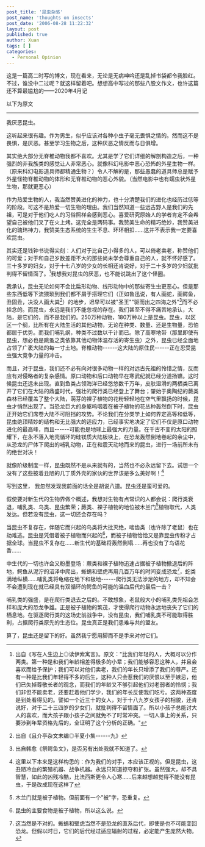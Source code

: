 ```yaml
---
post_title: '昆虫杂感'
post_name: 'thoughts on insects'
post_date: '2006-08-28 11:22:32'
layout: post
published: true
author: Xuan
tags: [ ]
categories:
  - Personal Opinion
---
```


这是一篇高二时写的博文，现在看来，无论是无病呻吟还是乱掉书袋都令我脸红。不过，谁没中二过呢？就这样留着吧。想想高中写过的那些八股文作文，也许这篇还不算最尴尬的——2020年4月记

以下为原文

------

我厌恶昆虫。

这听起来很有趣。作为男生，似乎应该对各种小虫子毫无畏惧之情的。然而这不是畏惧，是厌恶。甚至学习生物之后，这种厌恶之情反而与日俱增。

其实绝大部分无脊椎动物我都不喜欢。尤其是学了它们详细的解剖构造之后，一种强烈的非我族类的感觉让人非常恶心。就像科幻电影中恶心恐怖的外星生物一样。（原来科幻电影道具师都精通生物？）令人不解的是，那些愚蠢的道具师总是赋予外星怪物脊椎动物的体形和无脊椎动物的恶心外貌。（当然电影中也有蠕虫状外星生物，那就更恶心）

作为热爱生物的人，我当然赞美进化的神力，也十分清楚我们的进化也经历过低等的阶段。可这不是热爱一切生物的理由。我们当然知道一些远古野人是我们的先祖，可是对于他们吃人的习俗照样会感到恶心。喜爱研究原始人的学者肯定不会希望自己被他们叉了在火上烤。这完全是两码事。我赞美生命的精巧绝妙，我赞美进化的瑰玮神力，我赞美生态系统的生生不息、环环相扣......这并不表示我一定要喜欢昆虫。

其实还是钱钟书说得尖刻：人们对于比自己小得多的人，可以倚老卖老，称赞他们的可爱；对于和自己岁数差距不大的那些尚未学会尊重自己的人，就不怀好感了。三十多岁的妇女，对于十七八岁的少女的长相还肯说好，对于二十多岁的少妇就批判得不留情面了。[^1]我想我对昆虫的厌恶，也不能说跳出了这个怪圈。

我承认，昆虫无论如何不会比扁形动物、线形动物中的那些寄生虫更恶心。但是那些东西低等下流猥琐到我们都不屑于搭理它们（正如鲁迅说，有人画蛇，画鳄鱼，丑固丑，决没人画大粪[^2]）的地步，迟早可以被"圣王""驱而出之四海之外"[^3]而不必挂念的。而昆虫，永远是我们不能忽视的存在。我们甚至不得不痛苦地承认，大陆，是它们的，而不是我们的。250万种动物，180万种以上是昆虫。昆虫，以区区一个纲，比所有在大陆生活的其他动物，无论在种类、数量、还是生物量，恐怕都居于优势。而我们哺乳纲，种类不过数以千计而已。除了高寒地带（那里即使有昆虫，想必也是跳蚤之类依靠其他动物体温存活的寄生虫）之外，昆虫已经全面地占领了广袤大陆的每一寸土地。脊椎动物------这大陆的原住民------正在忍受昆虫强大竞争力量的冲击。

而且，对于昆虫，我们还不必有向对很多动物一样的对远古先祖的怜惜之情，反而应有对侵略者的复杂感情。原口动物和后口动物早在寒武纪就已经分道扬镳。这时候昆虫还远未出现。直到鱼类占领海洋已经悠悠数千万年，皮肤湿滑的两栖类已离开了它们在大陆的鼎盛时代，强壮的爬行类已经登上了舞台；肇始于奥陶纪的蕨类森林已经覆盖了整个大陆，萌芽的裸子植物的花粉轻轻地在空气里飘扬的时候，昆虫才悄然出现了。当恐龙巨大的身躯呜咽着在被子植物的花丛种轰然倒下时，昆虫正开始它们席卷大陆不可阻挡的攻势。不论我们在分类学上如何界定高等和低等，昆虫绝顶精妙的结构和无比强大的适应力，已经事实地决定了它们不仅是原口动物进化的最高峰，而且------可能也是地球上最强大的力量。在千古不变的太阳的照耀下，在永不落入地壳循环的硅镁质大陆板块上，在恐龙轰然倒地卷起的余尘中，从恐龙的尸体下爬出的哺乳动物，正在和震天动地而来的昆虫，进行一场前所未有的绝世对决！

就像阶级制度一样，昆虫既然不是从来就有的，当然也不必永远留下去。试想一个没有了这些披着丑陋的几丁质外壳的家伙的世界该是多么美好啊！[^4]

写到这里， 我忽然发现我前面的话全是胡说八道。昆虫还是蛮可爱的。

假使要对新生代的生物界做个概述，我想对生物有点常识的人都会说：爬行类衰退，哺乳类、鸟类、昆虫繁荣；蕨类、裸子植物的地位被木兰门[^5]植物取代，人类发达。但若没有昆虫，这一切还会存在吗？

当昆虫不复存在，伴随它而兴起的鸟类将大批灭绝，啮齿类（也许除了老鼠）也在劫难逃。昆虫是凭借着被子植物而兴起的[^6]，而被子植物恰恰又是靠昆虫传粉才占据全球。当昆虫不复存在......新生代的基础将轰然倒塌......再也没有了鸟语花香......

中生代的一切也许会又粉墨登场：蕨类和裸子植物迅速占据被子植物撤退后的阵地，鳄鱼从泥泞的沼泽中爬出，蜥蜴和壁虎再用几百万年的时间变成恐龙[^7]，蛇类满地纵横......哺乳类将龟缩在地下和极地------爬行类无法涉足的地方，却不知会不会遭到现在就已经具有双循环的鳄鱼的可能的温血后代的最后一击？

哺乳类的强盛，是在爬行类退去之后的。不敢想象，老鼠般大小的哺乳类先祖会怎样和庞大的恐龙争雄。正是被子植物的繁茂，才使得爬行动物永远地丧失了它们的栖息地。在驱逐爬行类的这场史前战争中，没有昆虫，我们哺乳类不可能取得胜利，占据爬行类原先的生态位。昆虫真正是我们患难与共的盟友。

算了，昆虫还是留下的好。虽然我宁愿用脚而不是手来对付它们。

[^1]: 出自《写在人生边上◎读伊索寓言》。原文："比我们年轻的人，大概可以分作两类。第一种是和我们年龄相差得极多的小辈；我们能够容忍这种人，并且会喜欢而给予保护；我们可以对他们卖老，我们的年长只增添了我们的尊严。还有一种是比我们年轻得不多的后生，这种人只会惹我们的厌恨以至于嫉忌，他们已失掉尊敬长者的观念，而我们的年龄又不够引起他们对老弱者的怜悯；我们非但不能卖老，还要赶着他们学少，我们的年长反使我们吃亏。这两种态度是到处看得见的。譬如一个近三十的女人，对于十八九岁女孩子的相貌，还肯说好，对于二十三四岁的少女们，就批判得不留情面了。所以小孩子总能讨大人的喜欢，而大孩子跟小孩子之间就免不了时常冲突。一切人事上的关系，只要涉到年辈资格先后的，全证明了这个分析的正确。"

[^2]: 出自《且介亭杂文末编◎半夏小集------九》

[^3]: 出自韩愈《祭鳄鱼文》，是否另有出处我就不知道了。

[^4]: 这里以下本来是这样构思的：作为我们的对手，本应该正视的。但是昆虫，这丑陋冷血的繁殖机器、战争机器。永远只知道掠夺和扩张。虽然强大，却不具智慧，如此的凶残冷酷，比法西斯更令人心寒......后来越想越觉得不能没有昆虫，于是改成现在这样了

[^5]: 木兰门就是被子植物。但前面有一个"被"字，恐重复。

[^6]: 昆虫的主要食物是被子植物，所以这么说。

[^7]: 这当然是不对的。蜥蜴和壁虎当然不是恐龙的直系后代，即使是也不可能变回恐龙。但假以时日，它们的后代经过适应辐射的过程，必定能产生庞然大物。

